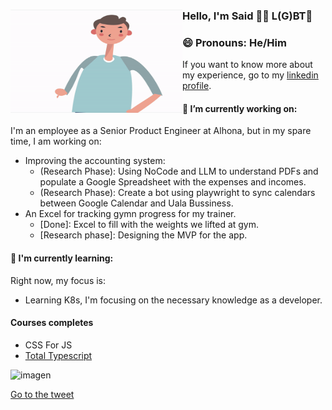 ### Hello, I'm Said 🏳️‍🌈 L(G)BT👋 <img align="left" width="275" height="165" src="https://raw.githubusercontent.com/Afsoon/Afsoon/master/hello.gif?raw=true" alt="animation svg waving the hand to say hi" />
### 😄 Pronouns: He/Him
If you want to know more about my experience, go to my <a href="https://www.linkedin.com/in/said-atrahouch/">linkedin profile</a>.

#### 🔭 I’m currently working on:
I'm an employee as a Senior Product Engineer at Alhona, but in my spare time, I am working on:
  - Improving the accounting system:
    - (Research Phase): Using NoCode and LLM to understand PDFs and populate a Google Spreadsheet with the expenses and incomes.
    - (Research Phase): Create a bot using playwright to sync calendars between Google Calendar and Uala Bussiness.
  - An Excel for tracking gymn progress for my trainer.
    -  [Done]: Excel to fill with the weights we lifted at gym.
    -  [Research phase]: Designing the MVP for the app.  

#### 🌱 I'm currently learning:
Right now, my focus is:
- Learning K8s, I'm focusing on the necessary knowledge as a developer.

#### Courses completes
- CSS For JS
- [Total Typescript](https://twitter.com/SaidAtrahouch/status/1643163337797115904)

<img width="592" alt="imagen" src="https://github.com/Afsoon/Afsoon/assets/713534/a49fd023-c71e-4d2e-8770-1e8d66eec5da">

[Go to the tweet](https://twitter.com/mattpocockuk/status/1623688104912515073)

